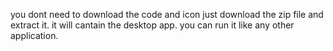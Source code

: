 you dont need to download the code and icon just download the zip file and extract it. it will cantain the desktop app. you can run it like any other application.
